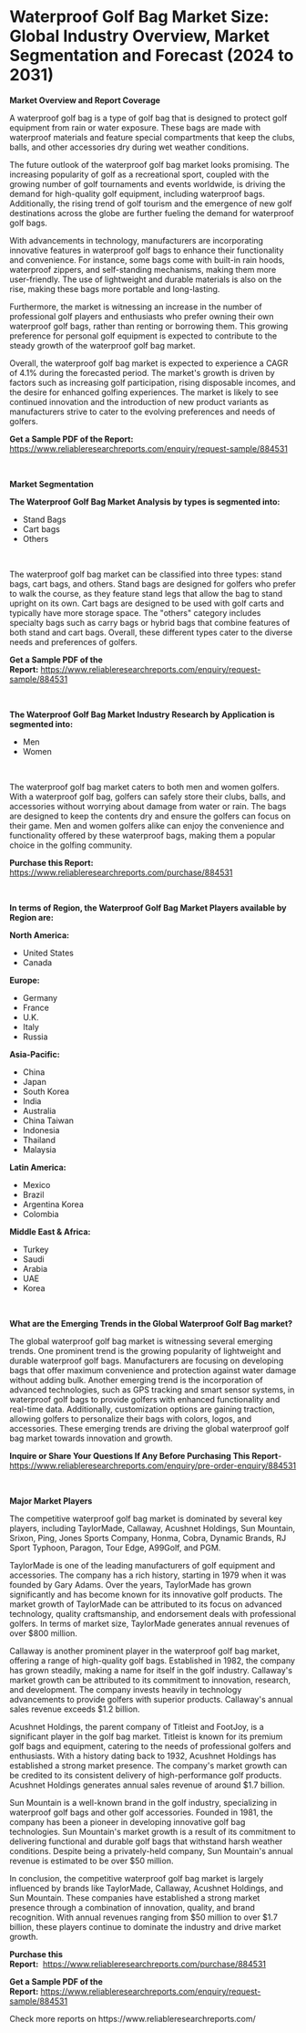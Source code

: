 <p><h1>Waterproof Golf Bag Market Size: Global Industry Overview, Market Segmentation and Forecast (2024 to 2031)</h1></p><p><strong>Market Overview and Report Coverage</strong></p>
<p><p>A waterproof golf bag is a type of golf bag that is designed to protect golf equipment from rain or water exposure. These bags are made with waterproof materials and feature special compartments that keep the clubs, balls, and other accessories dry during wet weather conditions.</p><p>The future outlook of the waterproof golf bag market looks promising. The increasing popularity of golf as a recreational sport, coupled with the growing number of golf tournaments and events worldwide, is driving the demand for high-quality golf equipment, including waterproof bags. Additionally, the rising trend of golf tourism and the emergence of new golf destinations across the globe are further fueling the demand for waterproof golf bags.</p><p>With advancements in technology, manufacturers are incorporating innovative features in waterproof golf bags to enhance their functionality and convenience. For instance, some bags come with built-in rain hoods, waterproof zippers, and self-standing mechanisms, making them more user-friendly. The use of lightweight and durable materials is also on the rise, making these bags more portable and long-lasting.</p><p>Furthermore, the market is witnessing an increase in the number of professional golf players and enthusiasts who prefer owning their own waterproof golf bags, rather than renting or borrowing them. This growing preference for personal golf equipment is expected to contribute to the steady growth of the waterproof golf bag market.</p><p>Overall, the waterproof golf bag market is expected to experience a CAGR of 4.1% during the forecasted period. The market's growth is driven by factors such as increasing golf participation, rising disposable incomes, and the desire for enhanced golfing experiences. The market is likely to see continued innovation and the introduction of new product variants as manufacturers strive to cater to the evolving preferences and needs of golfers.</p></p>
<p><strong>Get a Sample PDF of the Report:</strong> <a href="https://www.reliableresearchreports.com/enquiry/request-sample/884531">https://www.reliableresearchreports.com/enquiry/request-sample/884531</a></p>
<p>&nbsp;</p>
<p><strong>Market Segmentation</strong></p>
<p><strong>The Waterproof Golf Bag Market Analysis by types is segmented into:</strong></p>
<p><ul><li>Stand Bags</li><li>Cart bags</li><li>Others</li></ul></p>
<p>&nbsp;</p>
<p><p>The waterproof golf bag market can be classified into three types: stand bags, cart bags, and others. Stand bags are designed for golfers who prefer to walk the course, as they feature stand legs that allow the bag to stand upright on its own. Cart bags are designed to be used with golf carts and typically have more storage space. The "others" category includes specialty bags such as carry bags or hybrid bags that combine features of both stand and cart bags. Overall, these different types cater to the diverse needs and preferences of golfers.</p></p>
<p><strong>Get a Sample PDF of the Report:</strong>&nbsp;<a href="https://www.reliableresearchreports.com/enquiry/request-sample/884531">https://www.reliableresearchreports.com/enquiry/request-sample/884531</a></p>
<p>&nbsp;</p>
<p><strong>The Waterproof Golf Bag Market Industry Research by Application is segmented into:</strong></p>
<p><ul><li>Men</li><li>Women</li></ul></p>
<p>&nbsp;</p>
<p><p>The waterproof golf bag market caters to both men and women golfers. With a waterproof golf bag, golfers can safely store their clubs, balls, and accessories without worrying about damage from water or rain. The bags are designed to keep the contents dry and ensure the golfers can focus on their game. Men and women golfers alike can enjoy the convenience and functionality offered by these waterproof bags, making them a popular choice in the golfing community.</p></p>
<p><strong>Purchase this Report:</strong>&nbsp; <a href="https://www.reliableresearchreports.com/purchase/884531">https://www.reliableresearchreports.com/purchase/884531</a></p>
<p>&nbsp;</p>
<p><strong>In terms of Region, the Waterproof Golf Bag Market Players available by Region are:</strong></p>
<p>
    <p> <strong> North America: </strong>
        <ul>
            <li>United States</li>
            <li>Canada</li>
        </ul>
        </p> 
    <p> <strong> Europe: </strong>
        <ul>
            <li>Germany</li>
            <li>France</li>
            <li>U.K.</li>
            <li>Italy</li>
            <li>Russia</li>
        </ul>
        </p> 
    <p> <strong> Asia-Pacific: </strong>
        <ul>
            <li>China</li>
            <li>Japan</li>
            <li>South Korea</li>
            <li>India</li>
            <li>Australia</li>
            <li>China Taiwan</li>
            <li>Indonesia</li>
            <li>Thailand</li>
            <li>Malaysia</li>
        </ul>
        </p> 
    <p> <strong> Latin America: </strong>
        <ul>
            <li>Mexico</li>
            <li>Brazil</li>
            <li>Argentina Korea</li>
            <li>Colombia</li>
        </ul>
        </p> 
    <p> <strong> Middle East & Africa: </strong>
        <ul>
            <li>Turkey</li>
            <li>Saudi</li>
            <li>Arabia</li>
            <li>UAE</li>
            <li>Korea</li>
        </ul>
    </p>
    </p>
<p>&nbsp;</p>
<p><strong>What are the Emerging Trends in the Global Waterproof Golf Bag market?</strong></p>
<p><p>The global waterproof golf bag market is witnessing several emerging trends. One prominent trend is the growing popularity of lightweight and durable waterproof golf bags. Manufacturers are focusing on developing bags that offer maximum convenience and protection against water damage without adding bulk. Another emerging trend is the incorporation of advanced technologies, such as GPS tracking and smart sensor systems, in waterproof golf bags to provide golfers with enhanced functionality and real-time data. Additionally, customization options are gaining traction, allowing golfers to personalize their bags with colors, logos, and accessories. These emerging trends are driving the global waterproof golf bag market towards innovation and growth.</p></p>
<p><strong>Inquire or Share Your Questions If Any Before Purchasing This Report</strong>- <a href="https://www.reliableresearchreports.com/enquiry/pre-order-enquiry/884531">https://www.reliableresearchreports.com/enquiry/pre-order-enquiry/884531</a></p>
<p>&nbsp;</p>
<p><strong>Major Market Players</strong></p>
<p><p>The competitive waterproof golf bag market is dominated by several key players, including TaylorMade, Callaway, Acushnet Holdings, Sun Mountain, Srixon, Ping, Jones Sports Company, Honma, Cobra, Dynamic Brands, RJ Sport Typhoon, Paragon, Tour Edge, A99Golf, and PGM. </p><p>TaylorMade is one of the leading manufacturers of golf equipment and accessories. The company has a rich history, starting in 1979 when it was founded by Gary Adams. Over the years, TaylorMade has grown significantly and has become known for its innovative golf products. The market growth of TaylorMade can be attributed to its focus on advanced technology, quality craftsmanship, and endorsement deals with professional golfers. In terms of market size, TaylorMade generates annual revenues of over $800 million.</p><p>Callaway is another prominent player in the waterproof golf bag market, offering a range of high-quality golf bags. Established in 1982, the company has grown steadily, making a name for itself in the golf industry. Callaway's market growth can be attributed to its commitment to innovation, research, and development. The company invests heavily in technology advancements to provide golfers with superior products. Callaway's annual sales revenue exceeds $1.2 billion.</p><p>Acushnet Holdings, the parent company of Titleist and FootJoy, is a significant player in the golf bag market. Titleist is known for its premium golf bags and equipment, catering to the needs of professional golfers and enthusiasts. With a history dating back to 1932, Acushnet Holdings has established a strong market presence. The company's market growth can be credited to its consistent delivery of high-performance golf products. Acushnet Holdings generates annual sales revenue of around $1.7 billion.</p><p>Sun Mountain is a well-known brand in the golf industry, specializing in waterproof golf bags and other golf accessories. Founded in 1981, the company has been a pioneer in developing innovative golf bag technologies. Sun Mountain's market growth is a result of its commitment to delivering functional and durable golf bags that withstand harsh weather conditions. Despite being a privately-held company, Sun Mountain's annual revenue is estimated to be over $50 million.</p><p>In conclusion, the competitive waterproof golf bag market is largely influenced by brands like TaylorMade, Callaway, Acushnet Holdings, and Sun Mountain. These companies have established a strong market presence through a combination of innovation, quality, and brand recognition. With annual revenues ranging from $50 million to over $1.7 billion, these players continue to dominate the industry and drive market growth.</p></p>
<p><strong>Purchase this Report:</strong>&nbsp;&nbsp;<a href="https://www.reliableresearchreports.com/purchase/884531">https://www.reliableresearchreports.com/purchase/884531</a></p>
<p></p>
<p><strong>Get a Sample PDF of the Report:</strong>&nbsp;<a href="https://www.reliableresearchreports.com/enquiry/request-sample/884531">https://www.reliableresearchreports.com/enquiry/request-sample/884531</a></p>
<p>Check more reports on https://www.reliableresearchreports.com/</p>